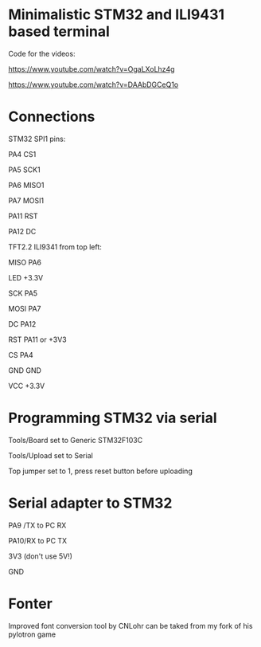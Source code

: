 
# Minimalistic STM32 and ILI9431 based terminal

Code for the videos:

https://www.youtube.com/watch?v=OgaLXoLhz4g

https://www.youtube.com/watch?v=DAAbDGCeQ1o

# Connections
 STM32 SPI1 pins:
 
  PA4 CS1
  
  PA5 SCK1
  
  PA6 MISO1
  
  PA7 MOSI1
  
  PA11 RST
  
  PA12 DC
  
  
TFT2.2 ILI9341 from top left:

  MISO  PA6
  
  LED   +3.3V
  
  SCK   PA5
  
  MOSI  PA7
  
  DC    PA12
  
  RST   PA11 or +3V3
  
  CS    PA4
  
  GND   GND
  
  VCC   +3.3V
  
# Programming STM32 via serial
Tools/Board set to Generic STM32F103C

Tools/Upload set to Serial

Top jumper set to 1, press reset button before uploading

# Serial adapter to STM32
  PA9 /TX to PC RX
  
  PA10/RX to PC TX
  
  3V3 (don't use 5V!)
  
  GND
  
# Fonter
Improved font conversion tool by CNLohr can be taked from my fork of his pylotron game
